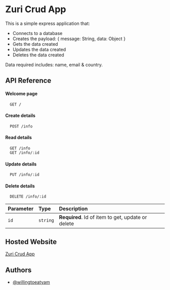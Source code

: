 # Zuri Crud App

This is a simple express application that:
- Connects to a database
- Creates the payload: { message: String, data: Object }
- Gets the data created
- Updates the data created
- Deletes the data created

Data required includes: name, email & country. 



## API Reference


#### Welcome page

```http
  GET /
```
#### Create details

```http
  POST /info
```
#### Read details

```http
  GET /info
  GET /info/:id
```
#### Update details

```http
  PUT /info/:id
```
#### Delete details

```http
  DELETE /info/:id
```


| Parameter | Type     | Description                       |
| :-------- | :------- | :-------------------------------- |
| `id`      | `string` | **Required**. Id of item to get, update or delete |



## Hosted Website

[Zuri Crud App](https://my-zuri-crud-app.herokuapp.com)

  
## Authors

- [@willingtoeatyam](https://www.github.com/willingtoeatyam)
  
